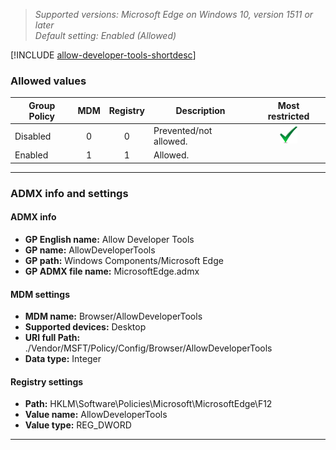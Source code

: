 <!-- ## Allow Developer Tools -->
>*Supported versions: Microsoft Edge on Windows 10, version 1511 or later*<br>
>*Default setting:  Enabled (Allowed)*

[!INCLUDE [allow-developer-tools-shortdesc](../shortdesc/allow-developer-tools-shortdesc.md)]


### Allowed values

|Group Policy  |MDM |Registry |Description |Most restricted |
|---|:---:|:---:|---|:---:|
|Disabled |0 |0 |Prevented/not allowed. |![Most restricted value](../images/check-gn.png) |
|Enabled |1 |1 |Allowed. | |
---


### ADMX info and settings

#### ADMX info
- **GP English name:**  Allow Developer Tools
- **GP name:**  AllowDeveloperTools
- **GP path:**  Windows Components/Microsoft Edge
- **GP ADMX file name:**  MicrosoftEdge.admx

#### MDM settings
- **MDM name:** Browser/AllowDeveloperTools
- **Supported devices:** Desktop
- **URI full Path:**	./Vendor/MSFT/Policy/Config/Browser/AllowDeveloperTools
- **Data type:** Integer

#### Registry settings
- **Path:** HKLM\Software\Policies\Microsoft\MicrosoftEdge\F12
- **Value name:**	AllowDeveloperTools
- **Value type:** REG_DWORD

<hr>    